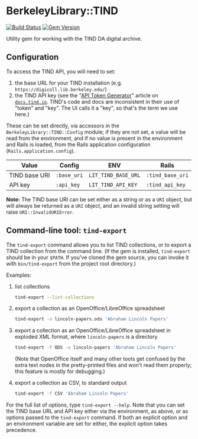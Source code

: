 # BerkeleyLibrary::TIND

[![Build Status](https://github.com/BerkeleyLibrary/tind/actions/workflows/build.yml/badge.svg?branch=main)](https://github.com/BerkeleyLibrary/tind/actions/workflows/build.yml)
[![Gem Version](https://img.shields.io/gem/v/berkeley_library-tind.svg)](https://github.com/BerkeleyLibrary/tind/releases)

Utility gem for working with the TIND DA digital archive.

## Configuration

To access the TIND API, you will need to set:

1. the base URL for your TIND installation (e.g. `https://digicoll.lib.berkeley.edu/`)
2. the TIND API key (see the "[API Token Generator](https://docs.tind.io/article/2xaplzx9cn-api-token-generator)"
   article on [`docs.tind.io`](https://docs.tind.io). TIND's code and
   docs are inconsistent in their use of "token" and "key". The UI calls
   it a "key", so that's the term we use here.)

These can be set directly, via accessors in the `BerkeleyLibrary::TIND::Config` module;
if they are not set, a value will be read from the environment, and if no 
value is present in the environment and Rails is loaded, from the Rails
application configuration (`Rails.application.config`).

| Value         | Config    | ENV                 | Rails            |
| ---           | ---         | ---                 | ---              |
| TIND base URI | `:base_uri` | `LIT_TIND_BASE_URL` | `:tind_base_uri` |
| API key       | `:api_key`  | `LIT_TIND_API_KEY`  | `:tind_api_key`  |

**Note:** The TIND base URI can be set either as a string or as a `URI`
object, but will always be returned as a `URI` object, and an invalid
string setting will raise `URI::InvalidURIError`.

## Command-line tool: `tind-export`

The `tind-export` command allows you to list TIND collections, or to 
export a TIND collection from the command line. (If the gem is installed,
`tind-export` should be in your `$PATH`. If you've cloned the gem source,
you can invoke it with `bin/tind-export` from the project root directory.)

Examples:

1. list collections

   ```sh
   tind-export --list-collections
   ```

2. export a collection as an OpenOffice/LibreOffice spreadsheet

   ```sh
   tind-export -o lincoln-papers.ods 'Abraham Lincoln Papers'
   ```

3. export a collection as an OpenOffice/LibreOffice spreadsheet in exploded XML format,
   where `lincoln-papers` is a directory

   ```sh
   tind-export -f ODS -o lincoln-papers 'Abraham Lincoln Papers'
   ```

   (Note that OpenOffice itself and many other tools get confused by the extra text
   nodes in the pretty-printed files and won't read them properly; this feature
   is mostly for debugging.)

4. export a collection as CSV, to standard output

   ```sh
   tind-export -f CSV 'Abraham Lincoln Papers'
   ```

For the full list of options, type `tind-export --help`. Note that you can set
the TIND base URL and API key either via the environment, as above, or as options
passed to the `tind-export` command. If both an explicit option and an environment
variable are set for either, the explicit option takes precedence.
